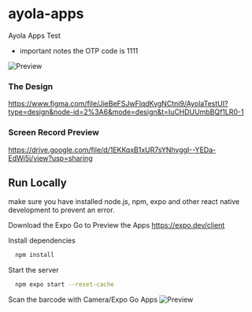 # ayola-apps

Ayola Apps Test

* important notes
the OTP code is 1111

![Preview](https://i.imgur.com/0uPDErc.png)

### The Design

https://www.figma.com/file/JieBeFSJwFlqdKvgNCtni9/AyolaTestUI?type=design&node-id=2%3A6&mode=design&t=IuCHDUUmbBQf1LR0-1

### Screen Record Preview

https://drive.google.com/file/d/1EKKqxB1xUR7sYNhvggI--YEDa-EdWi5i/view?usp=sharing

## Run Locally

make sure you have installed node.js, npm, expo and other react native development to prevent an error.

Download the Expo Go to Preview the Apps
https://expo.dev/client

Install dependencies

```bash
  npm install
```

Start the server

```bash
  npm expo start --reset-cache
```

Scan the barcode with Camera/Expo Go Apps
![Preview](https://i.imgur.com/fn4ZBOM.png)
